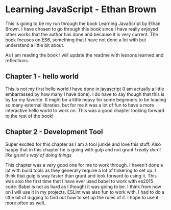 # Learning JavaScript - Ethan Brown
This is going to be my run through the book Learning JavaScript by Ethan Brown. I have chosen to go through this book since I have really enjoyed other works that the author has done and because it is very current. The book focuses on ES6, something that I have not done a lot with but understand a little bit about.

As I am reading the book I will update the readme with lessons learned and reflections.

## Chapter 1 - hello world
This is not my first hello world I have done in javascript (I am actually a little embarrassed by how many I have done). I do have to say though that this is by far my favorite. It might be a little heavy for some beginners to be loading so many external libraries, but for me it was a lot of fun to have a more interactive hello world to work on. This was a good chapter looking forward to the rest of the book!

## Chapter 2 - Development Tool
Super excited for this chapter as I am a tool junkie and love this stuff. Also happy that in this chapter he is going with gulp and not grunt *I really don't like grunt's way of doing things*

This chapter was a very good one for me to work through. I haven't done a lot with build tools as they generally require a lot of tinkering to set up. I think that gulp is way faster than grunt and look forward to using it. This was also the first time that I have ever used babel to work with es2015 code. Babel is not as hard as I thought it was going to be. I think from now on I will use it in my projects. ESLint was also fun to work with. I had to do a little bit of digging to find out how to set up the rules of it. I hope to use it more often as well.
